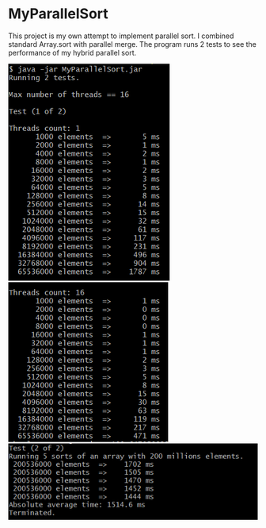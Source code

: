 # MyParallelSort
This project is my own attempt to implement parallel sort. 
I combined standard Array.sort with parallel merge.
The program runs 2 tests to see the performance of my hybrid parallel sort.

![1thread-sort-results](docs/1thread.png)
![16thread-sort-results](docs/16threads.png)
![second-test-results](docs/second_test.png)
